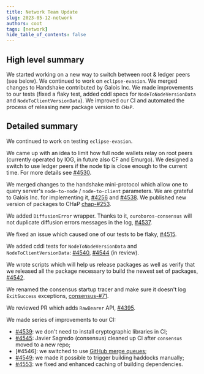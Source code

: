 ```yaml
---
title: Network Team Update
slug: 2023-05-12-network
authors: coot
tags: [network]
hide_table_of_contents: false
---
```


## High level summary

We started working on a new way to switch between root & ledger peers (see
below).  We continued to work on `eclipse-evasion`.  We merged changes to
Handshake contributed by Galois Inc.  We made improvements to our tests (fixed
a flaky test, added cddl specs for `NodeToNodeVersionData` and
`NodeToClientVersionData`).  We improved our CI and automated the process of
releasing new package version to `CHaP`.

## Detailed summary

We continued to work on testing `eclipse-evasion`.

We came up with an idea to limit how full node wallets relay on root peers
(currently operated by IOG, in future also CF and Emurgo).  We designed
a switch to use ledger peers if the node tip is close enough to the current
time.  For more details see [#4530].

We merged changes to the handshake mini-protocol which allow one to query
server's `node-to-node` / `node-to-client` parameters.  We are grateful to
Galois Inc. for implementing it, [#4256] and [#4538].  We published new version
of packages to CHaP [chap-#253].

We added `DiffusionError` wrapper.  Thanks to it, `ouroboros-consensus` will
not duplicate diffusion errors messages in the log, [#4537].

We fixed an issue which caused one of our tests to be flaky, [#4515].

We added cddl tests for `NodeToNodeVersionData` and `NodeToClientVersionData`:
[#4540], [#4544] (in review).

We wrote scripts which will help us release packages as well as verify that we
released all the package necessary to build the newest set of packages,
[#4542].

We renamed the consensus startup tracer and make sure it doesn't log
`ExitSuccess` exceptions, [consensus-#71].

We reviewed PR which adds `RawBearer` API, [#4395].

We made series of improvements to our CI:
* [#4539]: we don't need to install cryptographic libraries in CI;
* [#4545]: Javier Sagredo (consensus) cleaned up CI after `consensus` moved
  to a new repo;
* [#4546]: we switched to use [GitHub merge queues][mq];
* [#4549]: we made it possible to trigger building haddocks manually;
* [#4553]: we fixed and enhanced caching of building dependencies.

[#4256]: https://github.com/input-output-hk/ouroboros-network/issues/4256
[#4395]: https://github.com/input-output-hk/ouroboros-network/issues/4395
[#4515]: https://github.com/input-output-hk/ouroboros-network/issues/4515
[#4530]: https://github.com/input-output-hk/ouroboros-network/issues/4530
[#4537]: https://github.com/input-output-hk/ouroboros-network/issues/4537
[#4538]: https://github.com/input-output-hk/ouroboros-network/issues/4538
[#4539]: https://github.com/input-output-hk/ouroboros-network/issues/4539
[#4540]: https://github.com/input-output-hk/ouroboros-network/issues/4540
[#4542]: https://github.com/input-output-hk/ouroboros-network/issues/4542
[#4544]: https://github.com/input-output-hk/ouroboros-network/issues/4544
[#4545]: https://github.com/input-output-hk/ouroboros-network/issues/4545
[#4549]: https://github.com/input-output-hk/ouroboros-network/issues/4549
[#4553]: https://github.com/input-output-hk/ouroboros-network/issues/4553

[chap-#253]: https://github.com/input-output-hk/cardano-haskell-packages/pull/253

[consensus-#71]: https://github.com/input-output-hk/ouroboros-consensus/pulls/71

[mq]: https://docs.github.com/en/repositories/configuring-branches-and-merges-in-your-repository/configuring-pull-request-merges/managing-a-merge-queue
